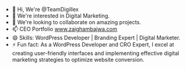 - 👋 Hi, We're @TeamDigillex
- 👀 We're interested in Digital Marketing.
- 💞️ We're looking to collaborate on amazing projects.
- 📫 CEO Portfolio www.zaighambajwa.com
- 😄 Skills: WordPress Developer | Branding Expert | Digital Marketer.
- ⚡ Fun fact: As a WordPress Developer and CRO Expert, I excel at creating user-friendly interfaces and implementing effective digital marketing strategies to optimize website conversion.
  

